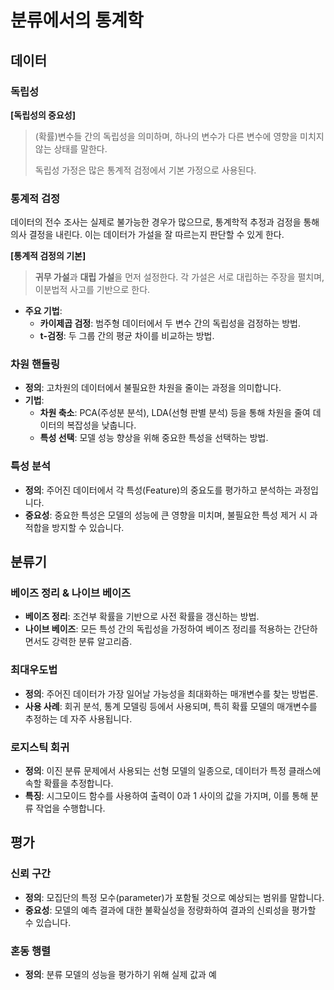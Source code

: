 # 분류에서의 통계학

## 데이터

### 독립성
**[독립성의 중요성]**
>
> (확률)변수들 간의 독립성을 의미하며, 하나의 변수가 다른 변수에 영향을 미치지 않는 상태를 말한다. 
>  
> 독립성 가정은 많은 통계적 검정에서 기본 가정으로 사용된다.

### 통계적 검정
데이터의 전수 조사는 실제로 불가능한 경우가 많으므로, 통계학적 추정과 검정을 통해 의사 결정을 내린다. 이는 데이터가 가설을 잘 따르는지 판단할 수 있게 한다.

**[통계적 검정의 기본]**
> **귀무 가설**과 **대립 가설**을 먼저 설정한다. 각 가설은 서로 대립하는 주장을 펼치며, 이분법적 사고를 기반으로 한다. 
>
- **주요 기법**:
  - **카이제곱 검정**: 범주형 데이터에서 두 변수 간의 독립성을 검정하는 방법.
  - **t-검정**: 두 그룹 간의 평균 차이를 비교하는 방법.

### 차원 핸들링
- **정의**: 고차원의 데이터에서 불필요한 차원을 줄이는 과정을 의미합니다.
- **기법**:
  - **차원 축소**: PCA(주성분 분석), LDA(선형 판별 분석) 등을 통해 차원을 줄여 데이터의 복잡성을 낮춥니다.
  - **특성 선택**: 모델 성능 향상을 위해 중요한 특성을 선택하는 방법.

### 특성 분석
- **정의**: 주어진 데이터에서 각 특성(Feature)의 중요도를 평가하고 분석하는 과정입니다.
- **중요성**: 중요한 특성은 모델의 성능에 큰 영향을 미치며, 불필요한 특성 제거 시 과적합을 방지할 수 있습니다.

## 분류기

### 베이즈 정리 & 나이브 베이즈
- **베이즈 정리**: 조건부 확률을 기반으로 사전 확률을 갱신하는 방법.
- **나이브 베이즈**: 모든 특성 간의 독립성을 가정하여 베이즈 정리를 적용하는 간단하면서도 강력한 분류 알고리즘.

### 최대우도법
- **정의**: 주어진 데이터가 가장 일어날 가능성을 최대화하는 매개변수를 찾는 방법론.
- **사용 사례**: 회귀 분석, 통계 모델링 등에서 사용되며, 특히 확률 모델의 매개변수를 추정하는 데 자주 사용됩니다.

### 로지스틱 회귀
- **정의**: 이진 분류 문제에서 사용되는 선형 모델의 일종으로, 데이터가 특정 클래스에 속할 확률을 추정합니다.
- **특징**: 시그모이드 함수를 사용하여 출력이 0과 1 사이의 값을 가지며, 이를 통해 분류 작업을 수행합니다.

## 평가

### 신뢰 구간
- **정의**: 모집단의 특정 모수(parameter)가 포함될 것으로 예상되는 범위를 말합니다.
- **중요성**: 모델의 예측 결과에 대한 불확실성을 정량화하여 결과의 신뢰성을 평가할 수 있습니다.

### 혼동 행렬
- **정의**: 분류 모델의 성능을 평가하기 위해 실제 값과 예

